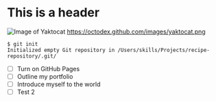 # This is a header
![Image of Yaktocat](https://octodex.github.com/images/yaktocat.png)
https://octodex.github.com/images/yaktocat.png
```
$ git init
Initialized empty Git repository in /Users/skills/Projects/recipe-repository/.git/
```
- [ ] Turn on GitHub Pages
- [ ] Outline my portfolio
- [ ] Introduce myself to the world
- [ ] Test 2

